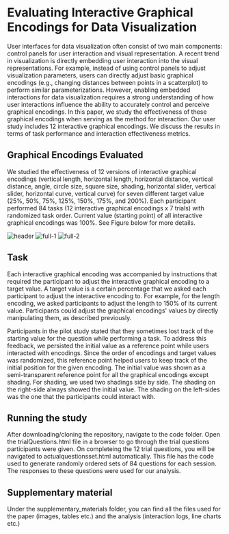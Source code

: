 # Evaluating Interactive Graphical Encodings for Data Visualization
User interfaces for data visualization often consist of two main components: control panels for user interaction and visual representation. A recent trend in visualization is directly embedding user interaction into the visual representations. For example, instead of using control panels to adjust visualization parameters, users can directly adjust basic graphical encodings (e.g., changing distances between points in a scatterplot) to perform similar parameterizations. However, enabling embedded interactions for data visualization requires a strong understanding of how user interactions influence the ability to accurately control and perceive graphical encodings. In this paper, we study the effectiveness of these graphical encodings when serving as the method for interaction. Our user study includes 12 interactive graphical encodings. We discuss the results in terms of task performance and interaction effectiveness metrics.

## Graphical Encodings Evaluated
We studied the effectiveness of 12 versions of interactive graphical encodings (vertical length, horizontal length, horizontal distance, vertical distance, angle, circle size, square size, shading, horizontal slider, vertical slider, horizontal curve, vertical curve) for seven different target value (25%, 50%, 75%, 125%, 150%, 175%, and 200%). Each participant performed 84 tasks (12 interactive graphical encodings x 7 trials) with randomized task order. Current value (starting point) of all interactive graphical encodings was 100%. See Figure below for more details.

![header](https://cloud.githubusercontent.com/assets/4343770/23340330/6a614b16-fc02-11e6-8464-915796e3acdb.png)
![full-1](https://cloud.githubusercontent.com/assets/4343770/23340342/8a6683a4-fc02-11e6-95d0-76683354f42b.png)
![full-2](https://cloud.githubusercontent.com/assets/4343770/23340349/99e4b724-fc02-11e6-95cd-c048b0dd1794.png)

## Task
Each interactive graphical encoding was accompanied by instructions that required the participant to adjust the interactive graphical encoding to a target value. A target value is a certain percentage that we asked each participant to adjust the interactive encoding to. For example, for the length encoding, we asked participants to adjust the length to 150\% of its current value. Participants could adjust the graphical encodings' values by directly manipulating them, as described previously.

Participants in the pilot study stated that they sometimes lost track of the starting value for the question while performing a task. To address this feedback, we persisted the initial value as a reference point while users interacted with encodings. Since the order of encodings and target values was randomized, this reference point helped users to keep track of the initial position for the given encoding. The initial value was shown as a semi-transparent reference point for all the graphical encodings except shading. For shading, we used two shadings side by side. The shading on the right-side always showed the initial value. The shading on the left-sides was the one that the participants could interact with. 


## Running the study
After downloading/cloning the repository, navigate to the code folder. Open the trialQuestions.html file in a browser to go through the trial questions participants were given. On completeing the 12 trial questions, you will be navigated to actualquestionsset.html automatically. This file has the code used to generate randomly ordered sets of 84 questions for each session. The responses to these questions were used for our analysis.

## Supplementary material
Under the supplementary_materials folder, you can find all the files used for the paper (images, tables etc.) and the analysis (interaction logs, line charts etc.)
